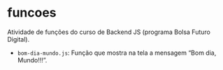 # funcoes
Atividade de funções do curso de Backend JS (programa Bolsa Futuro Digital).

- `bom-dia-mundo.js`: Função que mostra na tela a mensagem “Bom dia, Mundo!!!”.

